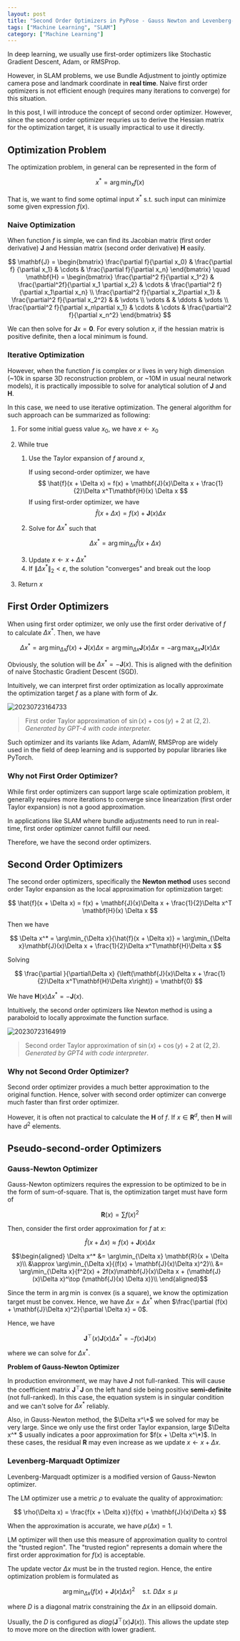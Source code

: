 ```yaml
---
layout: post
title: "Second Order Optimizers in PyPose - Gauss Newton and Levenberg-Marquadt"
tags: ["Machine Learning", "SLAM"]
category: ["Machine Learning"]
---
```


In deep learning, we usually use first-order optimizers like Stochastic Gradient Descent, Adam, or RMSProp.

However, in SLAM problems, we use Bundle Adjustment to jointly optimize camera pose and landmark coordinate in **real time**. Naive first order optimizers is not efficient enough (requires many iterations to converge) for this situation.

In this post, I will introduce the concept of second order optimizer. However, since the second order optimizer requries us to derive the Hessian matrix for the optimization target, it is usually impractical to use it directly.

<!--more-->

## Optimization Problem

The optimization problem, in general can be represented in the form of 

$$
x^* = \arg\min_{x}f(x)
$$

That is, we want to find some optimal input $x^*$ s.t. such input can minimize some given expression $f(x)$.

### Naive Optimization

When function $f$ is simple, we can find its Jacobian matrix (first order derivative) $\mathbf{J}$ and Hessian matrix (second order derivative) $\mathbf{H}$ easily.

$$
\mathbf{J} = \begin{bmatrix}
    \frac{\partial f}{\partial x_0} & \frac{\partial f} {\partial x_1} & \cdots & \frac{\partial f}{\partial x_n}
\end{bmatrix}
\quad
\mathbf{H} = \begin{bmatrix}
    \frac{\partial^2 f}{\partial x_1^2} & \frac{\partial^2f}{\partial x_1 \partial x_2} & \cdots & \frac{\partial^2 f}{\partial x_1\partial x_n} \\
    \frac{\partial^2 f}{\partial x_2\partial x_1} & \frac{\partial^2 f}{\partial x_2^2} & & \vdots \\
    \vdots & & \ddots & \vdots \\
    \frac{\partial^2 f}{\partial x_n\partial x_1} & \cdots & \cdots & \frac{\partial^2 f}{\partial x_n^2}
\end{bmatrix}
$$

We can then solve for $\mathbf{J}x = \mathbf{0}$. For every solution $x$, if the hessian matrix is positive definite, then a local minimum is found.

### Iterative Optimization

However, when the function $f$ is complex or $x$ lives in very high dimension (~10k in sparse 3D reconstruction problem, or ~10M in usual neural network models), it is practically impossible to solve for analytical solution of $\mathbf{J}$ and $\mathbf{H}$.

In this case, we need to use iterative optimization. The general algorithm for such approach can be summarized as following:

1. For some initial guess value $x_0$, we have $x \gets x_0$
2. While true
   1. Use the Taylor expansion of $f$ around $x$,
    
      If using second-order optimizer, we have
      $$
      \hat{f}(x + \Delta x) = f(x) + \mathbf{J}(x)\Delta x + \frac{1}{2}\Delta x^T\mathbf{H}(x) \Delta x
      $$
      If using first-order optimizer, we have
      $$
      \hat{f}(x + \Delta x) = f(x) + \mathbf{J}(x)\Delta x
      $$

    
    2. Solve for $\Delta x^*$ such that

      $$
      \Delta x^* = \arg\min_{\Delta x}{\hat{f}(x + \Delta x)}
      $$
    
    3. Update $x \gets x + \Delta x^*$
    4. If $\|\Delta x^*\|_2 < \varepsilon$, the solution "converges" and break out the loop
 3. Return $x$

## First Order Optimizers

When using first order optimizer, we only use the first order derivative of $f$ to calculate $\Delta x^*$. Then, we have

$$
\Delta x^* = \arg\min_{\Delta x} f(x) + \mathbf{J}(x) \Delta x = \arg\min_{\Delta x} \mathbf{J}(x) \Delta x = -\arg\max_{\Delta x}{\mathbf{J}(x) \Delta x}
$$

Obviously, the solution will be $\Delta x^* = -\mathbf{J}(x)$. This is aligned with the definition of naive Stochastic Gradient Descent (SGD).

Intuitively, we can interpret first order optimization as locally approximate the optimization target $f$ as a plane with form of $\mathbf{J}x$.

![20230723164733](https://markdown-img-1304853431.file.myqcloud.com/20230723164733.png)

> First order Taylor approximation of $\sin(x) + \cos(y) + 2$ at $(2, 2)$. *Generated by GPT-4 with code interpreter.*

Such optimizer and its variants like Adam, AdamW, RMSProp are widely used in the field of deep learning and is supported by popular libraries like PyTorch.

### Why not First Order Optimizer?

While first order optimizers can support large scale optimization problem, it generally requires more iterations to converge since linearization (first order Taylor expansion) is not a good approximation.

In applications like SLAM where bundle adjustments need to run in real-time, first order optimizer cannot fulfill our need.

Therefore, we have the second order optimizers.

## Second Order Optimizers

The second order optimizers, specifically the **Newton method** uses second order Taylor expansion as the local approximation for optimization target:

$$
\hat{f}(x + \Delta x) = f(x) + \mathbf{J}(x)\Delta x + \frac{1}{2}\Delta x^T \mathbf{H}(x) \Delta x
$$

Then we have 

$$
\Delta x^* = \arg\min_{\Delta x}{\hat{f}(x + \Delta x)} = \arg\min_{\Delta x}\mathbf{J}(x)\Delta x + \frac{1}{2}\Delta x^T\mathbf{H}\Delta x
$$

Solving

$$
\frac{\partial }{\partial\Delta x} {\left(\mathbf{J}(x)\Delta x + \frac{1}{2}\Delta x^T\mathbf{H}\Delta x\right)} = \mathbf{0}
$$

We have $\mathbf{H}(x)\Delta x^* = -\mathbf{J}(x)$.

Intuitively, the second order optimizers like Newton method is using a paraboloid to locally approximate the function surface. 

![20230723164919](https://markdown-img-1304853431.file.myqcloud.com/20230723164919.png)

> Second order Taylor approximation of $\sin(x) + \cos(y) + 2$ at $(2, 2)$. *Generated by GPT4 with code interpreter*.

### Why not Second Order Optimizer?

Second order optimizer provides a much better approximation to the original function. Hence, solver with second order optimizer can converge much faster than first order optimizer.

However, it is often not practical to calculate the $\mathbf{H}$ of $f$. If $x \in \mathbf{R}^d$, then $\mathbf{H}$ will have $d^2$ elements.

## Pseudo-second-order Optimizers

### Gauss-Newton Optimizer

Gauss-Newton optimizers requires the expression to be optimized to be in the form of sum-of-square. That is, the optimization target must have form of 

$$
\mathbf{R}(x) = \sum{f(x)^2}
$$

Then, consider the first order approximation for $f$ at $x$:

$$
\hat{f}(x + \Delta x) \approx f(x) + \mathbf{J}(x) \Delta x
$$

$$\begin{aligned}
\Delta x^* &= \arg\min_{\Delta x} \mathbf{R}(x + \Delta x)\\
  &\approx \arg\min_{\Delta x}{(f(x) + \mathbf{J}(x)\Delta x)^2}\\
  &= \arg\min_{\Delta x}{f^2(x) + 2f(x)\mathbf{J}(x)\Delta x + (\mathbf{J}(x)\Delta x)^\top (\mathbf{J}(x) \Delta x)}\\
\end{aligned}$$

Since the term in $\arg\min$ is convex (is a square), we know the optimization target must be convex. Hence, we have $\Delta x = \Delta x^*$ when $\frac{\partial (f(x) + \mathbf{J}\Delta x)^2}{\partial \Delta x} = 0$.

Hence, we have

$$
\mathbf{J}^\top(x) \mathbf{J}(x) \Delta x^* = -f(x)\mathbf{J}(x)
$$

where we can solve for $\Delta x^*$.

**Problem of Gauss-Newton Optimizer**

In production environment, we may have $\mathbf{J}$ not full-ranked. This will cause the coefficient matrix $\mathbf{J}^\top \mathbf{J}$ on the left hand side being positive **semi-definite** (not full-ranked). In this case, the equation system is in singular condition and we can't solve for $\Delta x^*$ reliably.

Also, in Gauss-Newton method, the $\Delta x^\*$ we solved for may be very large. Since we only use the first order Taylor expansion, large $\Delta x^\* $ usually indicates a poor approximation for $f(x + \Delta x^\*)$. In these cases, the residual $\mathbf{R}$ may even increase as we update $x \gets x + \Delta x$.

### Levenberg-Marquadt Optimizer

Levenberg-Marquadt optimizer is a modified version of Gauss-Newton optimizer. 

The LM optimizer use a metric $\rho$ to evaluate the quality of approximation:

$$
\rho(\Delta x) = \frac{f(x + \Delta x)}{f(x) + \mathbf{J}(x)\Delta x}
$$

When the approximation is accurate, we have $\rho(\Delta x) = 1$.

LM optimizer will then use this measure of approximation quality to control the "trusted region". The "trusted region" represents a domain where the first order approximation for $f(x)$ is acceptable. 

The update vector $\Delta x$ must be in the trusted region. Hence, the entire optimization problem is formulated as

$$
\arg\min_{\Delta x}{(f(x) + \mathbf{J}(x)\Delta x)^2} \quad \text{s.t. }D\Delta x \leq \mu
$$

where $D$ is a diagonal matrix constraining the $\Delta x$ in an ellipsoid domain.

Usually, the $D$ is configured as $diag(\mathbf{J}^\top(x)\mathbf{J}(x))$. This allows the update step to move more on the direction with lower gradient.
